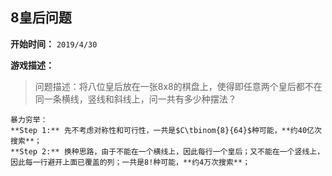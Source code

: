 ## 8皇后问题
**开始时间：**
`2019/4/30`

**游戏描述：**
>问题描述：将八位皇后放在一张8x8的棋盘上，使得即任意两个皇后都不在同一条横线，竖线和斜线上，问一共有多少种摆法？
```shell
暴力穷举：
**Step 1:** 先不考虑对称性和可行性，一共是$C\tbinom{8}{64}$种可能，**约40亿次搜索**；
**Step 2:** 换种思路，由于不能在一个横线上，因此每行一个皇后；又不能在一个竖线上，因此每一行避开上面已覆盖的列；一共是8!种可能，**约4万次搜索**；
```
